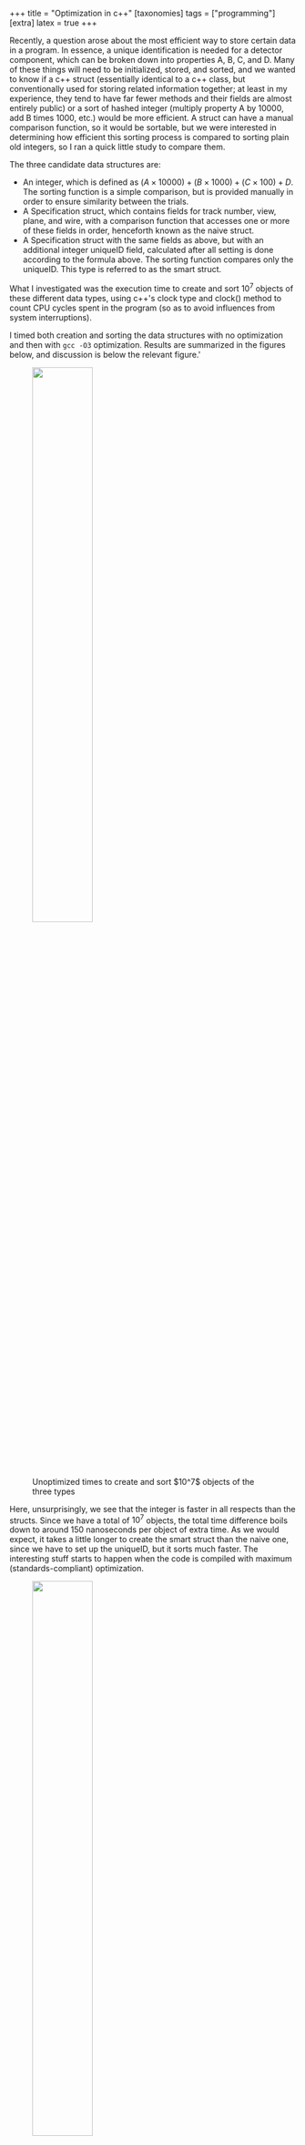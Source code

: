 +++
title = "Optimization in c++"
[taxonomies]
tags = ["programming"]
[extra]
latex = true
+++

Recently, a question arose about the most efficient way to store certain
data in a program. In essence, a unique identification is needed for a
detector component, which can be broken down into properties A, B, C, and
D. Many of these things will need to be initialized, stored, and sorted,
and we wanted to know if a c++ struct (essentially identical to a c++
class, but conventionally used for storing related information together; at
least in my experience, they tend to have far fewer methods and their
fields are almost entirely public) or a sort of hashed integer (multiply
property A by 10000, add B times 1000, etc.) would be more efficient.
A struct can have a manual comparison function, so it would be sortable,
but we were interested in determining how efficient this sorting process is
compared to sorting plain old integers, so I ran a quick little study to
compare them.

The three candidate data structures are:
* An integer, which is defined as $(A×10000)+(B×1000)+(C×100)+D$. The sorting
function is a simple comparison, but is provided manually in order to
ensure similarity between the trials.
* A Specification struct, which contains fields for track number, view,
plane, and wire, with a comparison function that accesses one or more of
these fields in order, henceforth known as the naive struct.
* A Specification struct with the same fields as above, but with an
additional integer uniqueID field, calculated after all setting is done
according to the formula above. The sorting function compares only the
uniqueID. This type is referred to as the smart struct.

What I investigated was the execution time to create and sort $10^7$ objects
of these different data types, using c++'s clock type and clock() method to
count CPU cycles spent in the program (so as to avoid influences from
system interruptions).

I timed both creation and sorting the data structures with no optimization
and then with `gcc -O3` optimization. Results are summarized in the figures
below, and discussion is below the relevant figure.'

<figure>
<img src="/img/201307-unoptimized-times.png" style="width:50%">
<figcaption class="figure-caption">Unoptimized times to create and sort $10^7$
objects of the three types</figcaption>
</figure>


Here, unsurprisingly, we see that the integer is faster in all respects
than the structs. Since we have a total of $10^7$ objects, the total time
difference boils down to around 150 nanoseconds per object of extra time.
As we would expect, it takes a little longer to create the smart struct
than the naive one, since we have to set up the uniqueID, but it sorts much
faster. The interesting stuff starts to happen when the code is compiled
with maximum (standards-compliant) optimization.


<figure>
<img src="/img/201307-unoptimized-times.png" style="width:50%">
<figcaption class="figure-caption">Unoptimized times to create and sort $10^7$
objects of the three types</figcaption>
</figure>

For one thing, it's obvious that optimization speeds up the code,
especially the sorting, by a lot: it runs around a factor of four faster
than in the unoptimized version. It also brings the performance of the
three data structures much closer together, and for some strange reason,
the smart struct appears to actually sort _faster_ than the integers; what a
mystery!

The last consideration is what I call the bare integers; that is, the same
uniqueID as held by the regular integers, but with the default integer
sorting mechanisms, rather than a custom-provided function. The running
time difference between the bare and bloated integer types is on the order
of 20 nanoseconds, which corresponds to around 40 assembly instructions;
probably around the right number to correspond to a function call.

My conclusion from this study is that when compiled with optimization,
structs and ints are roughly identical in terms of CPU time required to
create and sort them. Since structs pretty dramatically increase
readability of the code, I'm sticking with those instead of tiptoeing
around a funky hashed integer.
